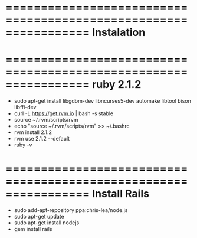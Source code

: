 ================================================================
Instalation
================================================================

================================================================
ruby 2.1.2
================================================================
* sudo apt-get install libgdbm-dev libncurses5-dev automake libtool bison libffi-dev
* curl -L https://get.rvm.io | bash -s stable
* source ~/.rvm/scripts/rvm
* echo "source ~/.rvm/scripts/rvm" >> ~/.bashrc
* rvm install 2.1.2
* rvm use 2.1.2 --default
* ruby -v

================================================================
Install Rails
================================================================
* sudo add-apt-repository ppa:chris-lea/node.js
* sudo apt-get update
* sudo apt-get install nodejs
* gem install rails
